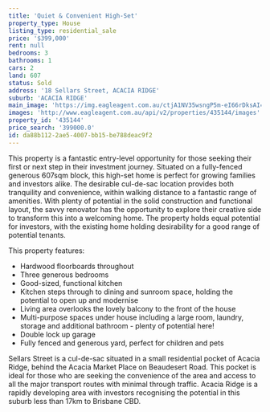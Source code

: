 ```yaml
---
title: 'Quiet & Convenient High-Set'
property_type: House
listing_type: residential_sale
price: '$399,000'
rent: null
bedrooms: 3
bathrooms: 1
cars: 2
land: 607
status: Sold
address: '18 Sellars Street, ACACIA RIDGE'
suburb: 'ACACIA RIDGE'
main_image: 'https://img.eagleagent.com.au/ctjA1NV35wsngP5m-eI66rDksAI=/1280x854/smart/https://s3-us-west-2.amazonaws.com/eagleagent-orig/images/6820934/124447590-image-M.jpg'
images: 'http://www.eagleagent.com.au/api/v2/properties/435144/images'
property_id: '435144'
price_search: '399000.0'
id: da88b112-2ae5-4007-bb15-be788deac9f2
---
```

This property is a fantastic entry-level opportunity for those seeking their first or next step in their investment journey. Situated on a fully-fenced generous 607sqm block, this high-set home is perfect for growing families and investors alike. The desirable cul-de-sac location provides both tranquility and convenience, within walking distance to a fantastic range of amenities. With plenty of potential in the solid construction and functional layout, the savvy renovator has the opportunity to explore their creative side to transform this into a welcoming home. The property holds equal potential for investors, with the existing home holding desirability for a good range of potential tenants.

This property features:

*  Hardwood floorboards throughout
*  Three generous bedrooms
*  Good-sized, functional kitchen
*  Kitchen steps through to dining and sunroom space, holding the potential to open up and modernise
*  Living area overlooks the lovely balcony to the front of the house
*  Multi-purpose spaces under house including a large room, laundry, storage and additional bathroom - plenty of potential here!
*  Double lock up garage
*  Fully fenced and generous yard, perfect for children and pets

Sellars Street is a cul-de-sac situated in a small residential pocket of Acacia Ridge, behind the Acacia Market Place on Beaudesert Road. This pocket is ideal for those who are seeking the convenience of the area and access to all the major transport routes with minimal through traffic. Acacia Ridge is a rapidly developing area with investors recognising the potential in this suburb less than 17km to Brisbane CBD.